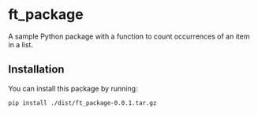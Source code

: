 # ft_package

A sample Python package with a function to count occurrences of an item in a list.

## Installation

You can install this package by running:

```bash
pip install ./dist/ft_package-0.0.1.tar.gz
```

